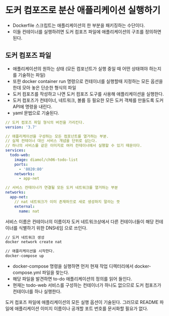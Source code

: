 # 도커 컴포즈로 분산 애플리케이션 실행하기

- Dockerfile 스크립트는 애플리케이션의 한 부분을 패키징하는 수단이다.
- 이들 컨테이너를 실행하려면 도커 컴포즈 파일에 애플리케이션의 구조를 정의하면 된다.

## 도커 컴포즈 파일

- 애플리케이션의 원하는 상태 (모든 컴포넌트가 실행 중일 때 어떤 상태여야 하는지를 기술하는 파일)
- 또한 docker container run 명령으로 컨테이너를 실행할때 지정하는 모든 옵션을 한데 모아 놓은 단순한 형식의 파일
- 도커 컴포즈를 작성하고 나면 도커 컴포즈 도구를 사용해 애플리케이션을 실행한다.
- 도커 컴포즈가 컨테이너, 네트워크, 볼륨 등 필요한 모든 도커 객체를 만들도록 도커 API에 명령을 내린다.
- yaml 문법으로 기술된다.

```yaml
// 도커 컴포즈 파일 형식의 버전을 가리킨다.
version: '3.7'

// 애플리케이션을 구성하는 모든 컴포넌트를 열거하는 부분.
// 실제 컨테이너 대신 서비스 개념을 단위로 삼는다.
// 하나의 서비스를 같은 이미지로 여러 컨테이너에서 실행할 수 있기 때문이다.
services:
  todo-web:
    image: diamol/ch06-todo-list
    ports:
      - '8020:80'
    networks:
      - app-net

// 서비스 컨테이너가 연결될 모든 도커 네트워크를 열거하는 부분
networks:
  app-net:
    // nat 네트워크가 이미 존재하므로 새로 생성하지 말라는 뜻
    external:
      name: nat
```

서비스 이름은 컨테이너의 이름이자 도커 네트워크상에서 다른 컨테이너들이 해당 컨테이너를 식별하기 위한 DNS네임 으로 쓰인다.

```sh
// 도커 네트워크 생성
docker network create nat

// 애플리케이션을 시작한다.
docker-compose up

```

- docker-compose 명령을 실행하면 먼저 현재 작업 디렉터리에서 docker-compose.yml 파일을 찾는다.
- 해당 파일을 발견하면 to-do 애플리케이션의 정의를 읽어 들인다.
- 현재는 todo-web 서비스를 구성하는 컨테이너가 하나도 없으므로 도커 컴포즈가 컨테이너를 하나 실행한다.

도커 컴포즈 파일에 애플리케이션의 모든 실행 옵션이 기술된다.
그러므로 README 파일에 애플리케이션 이미지 이름이나 공개할 포트 번호를 문서화할 필요가 없다.
